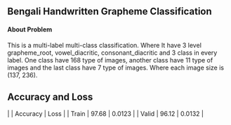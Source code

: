  ## Bengali Handwritten Grapheme Classification


#### About Problem
This is a multi-label multi-class classification. Where It have 3 level grapheme_root, vowel_diacritic, consonant_diacritic and 3 class in every label. One class have 168 type of images, another class have 11 type of images and the last class have 7 type of images. Where each image size is (137, 236). 



## Accuracy and Loss

|            |  Accuracy  |  Loss   |
|  Train     |  97.68     |  0.0123 |
|  Valid     |  96.12     |  0.0132 |
